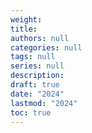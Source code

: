 ```yaml
---
weight: 
title: 
authors: null
categories: null
tags: null
series: null
description: 
draft: true
date: "2024"
lastmod: "2024"
toc: true
---
```


<!--more-->

